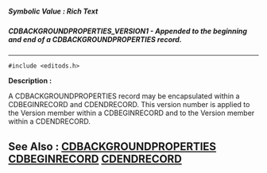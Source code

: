 ##### Symbolic Value : Rich Text
##### CDBACKGROUNDPROPERTIES_VERSION1 - Appended to the beginning and end of a CDBACKGROUNDPROPERTIES record.
---
```
#include <editods.h>
```
**Description :**

A CDBACKGROUNDPROPERTIES record may be encapsulated within a CDBEGINRECORD and 
CDENDRECORD.  This version number is applied to the Version member within a 
CDBEGINRECORD and to the Version member within a CDENDRECORD.

**See Also :**
[CDBACKGROUNDPROPERTIES](/domino-c-api-docs/reference/Data/CDBACKGROUNDPROPERTIES)
[CDBEGINRECORD](/domino-c-api-docs/reference/Data/CDBEGINRECORD)
[CDENDRECORD](/domino-c-api-docs/reference/Data/CDENDRECORD)
---
